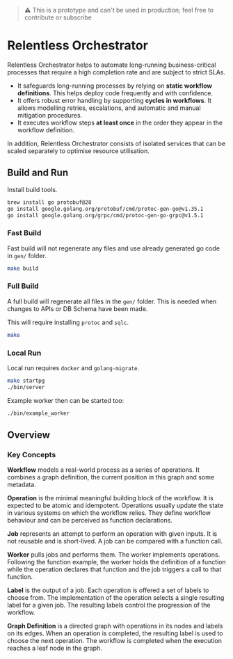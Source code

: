 > ⚠️ 
> This is a prototype and can't be used in production; feel free to contribute or subscribe

# Relentless Orchestrator

Relentless Orchestrator helps to automate long-running business-critical processes that require a high completion rate and are subject to strict SLAs.

- It safeguards long-running processes by relying on **static workflow definitions**. This helps deploy code frequently and with confidence.
- It offers robust error handling by supporting **cycles in workflows**. It allows modelling retries, escalations, and automatic and manual mitigation procedures.
- It executes workflow steps **at least once** in the order they appear in the workflow definition.

In addition, Relentless Orchestrator consists of isolated services that can be scaled separately to optimise resource utilisation. 



## Build and Run

Install build tools.

```sh
brew install go protobuf@28
go install google.golang.org/protobuf/cmd/protoc-gen-go@v1.35.1
go install google.golang.org/grpc/cmd/protoc-gen-go-grpc@v1.5.1

```

### Fast Build

Fast build will not regenerate any files and use already generated go code in `gen/` folder.

```sh
make build
```

### Full Build

A full build will regenerate all files in the `gen/` folder. This is needed when changes to APIs or DB Schema have been made.

This will require installing `protoc` and `sqlc`. 

```sh
make
```

### Local Run

Local run requires `docker` and `golang-migrate`.

```sh 
make startpg
./bin/server
```

Example worker then can be started too:

```sh
./bin/example_worker

```

## Overview

### Key Concepts

**Workflow** models a real-world process as a series of operations. It combines a graph definition, the current position in this graph and some metadata.

**Operation** is the minimal meaningful building block of the workflow. It is expected to be atomic and idempotent. Operations usually update the state in various systems on which the workflow relies. They define workflow behaviour and can be perceived as function declarations.

**Job** represents an attempt to perform an operation with given inputs. It is not reusable and is short-lived. A job can be compared with a function call.

**Worker** pulls jobs and performs them. The worker implements operations. Following the function example, the worker holds the definition of a function while the operation declares that function and the job triggers a call to that function.

**Label** is the output of a job. Each operation is offered a set of labels to choose from. The implementation of the operation selects a single resulting label for a given job. The resulting labels control the progression of the workflow.

**Graph Definition** is a directed graph with operations in its nodes and labels on its edges. When an operation is completed, the resulting label is used to choose the next operation. The workflow is completed when the execution reaches a leaf node in the graph.